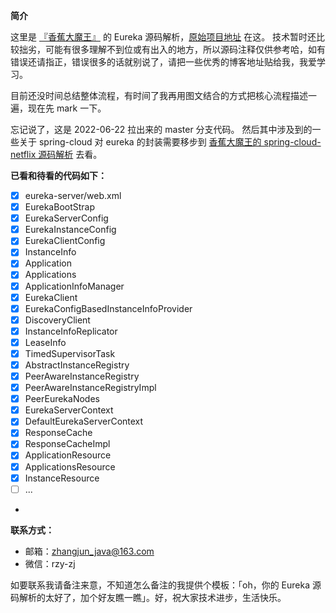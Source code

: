 **简介**

这里是 [『香蕉大魔王』](https://github.com/zhangjun1998) 的 Eureka 源码解析，[原始项目地址](https://github.com/zhangjun1998/eureka) 在这。
技术暂时还比较拙劣，可能有很多理解不到位或有出入的地方，所以源码注释仅供参考哈，如有错误还请指正，错误很多的话就别说了，请把一些优秀的博客地址贴给我，我爱学习。

目前还没时间总结整体流程，有时间了我再用图文结合的方式把核心流程描述一遍，现在先 mark 一下。

忘记说了，这是 2022-06-22 拉出来的 master 分支代码。
然后其中涉及到的一些关于 spring-cloud 对 eureka 的封装需要移步到 [香蕉大魔王的 spring-cloud-netflix 源码解析](https://github.com/zhangjun1998/spring-cloud-netflix) 去看。

**已看和待看的代码如下：**

+ [x] eureka-server/web.xml
+ [x] EurekaBootStrap
+ [x] EurekaServerConfig
+ [x] EurekaInstanceConfig
+ [x] EurekaClientConfig
+ [x] InstanceInfo
+ [x] Application
+ [x] Applications
+ [x] ApplicationInfoManager
+ [x] EurekaClient
+ [x] EurekaConfigBasedInstanceInfoProvider
+ [x] DiscoveryClient
+ [x] InstanceInfoReplicator
+ [x] LeaseInfo
+ [x] TimedSupervisorTask
+ [x] AbstractInstanceRegistry
+ [x] PeerAwareInstanceRegistry
+ [x] PeerAwareInstanceRegistryImpl
+ [x] PeerEurekaNodes
+ [x] EurekaServerContext
+ [x] DefaultEurekaServerContext
+ [x] ResponseCache
+ [x] ResponseCacheImpl
+ [x] ApplicationResource
+ [x] ApplicationsResource
+ [x] InstanceResource
+ [ ] ...
+ 


**联系方式：**

+ 邮箱：zhangjun_java@163.com
+ 微信：rzy-zj

如要联系我请备注来意，不知道怎么备注的我提供个模板：「oh，你的 Eureka 源码解析的太好了，加个好友瞧一瞧」。好，祝大家技术进步，生活快乐。
